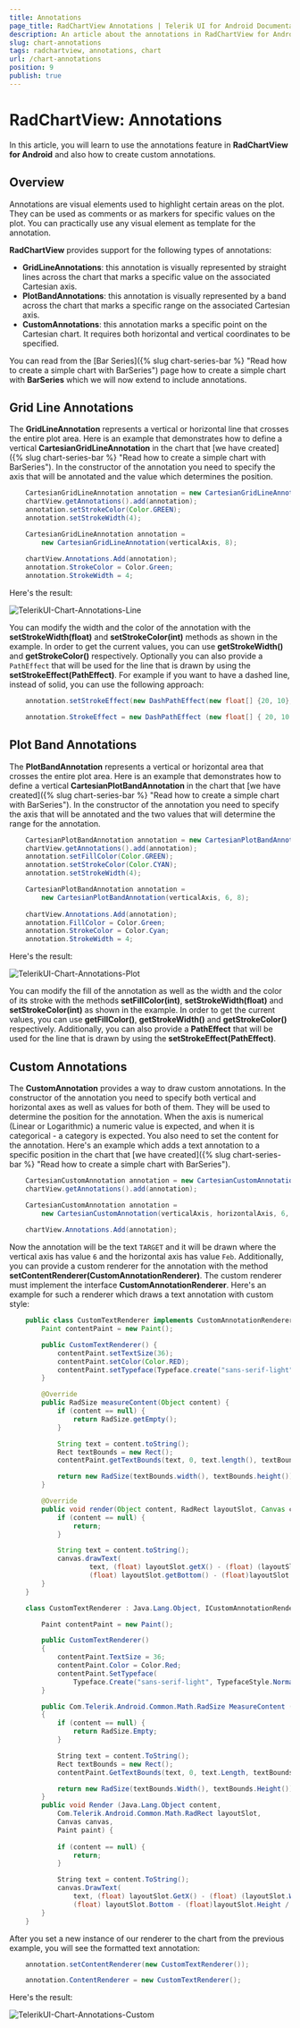 ```yaml
---
title: Annotations
page_title: RadChartView Annotations | Telerik UI for Android Documentation
description: An article about the annotations in RadChartView for Android. This article explains how to use the annotations feature in RadChartView and how to create custom annotations.
slug: chart-annotations
tags: radchartview, annotations, chart
url: /chart-annotations
position: 9
publish: true
---
```


# RadChartView: Annotations

In this article, you will learn to use the annotations feature in **RadChartView for Android** and also how to create custom annotations.

## Overview

Annotations are visual elements used to highlight certain areas on the plot. They can be used as comments or as markers for specific values on the plot. You can practically use any visual element as template for the annotation.

**RadChartView** provides support for the following types of annotations:

* **GridLineAnnotations**: this annotation is visually represented by straight lines across the chart that marks a specific value on the associated Cartesian axis.
* **PlotBandAnnotations**: this annotation is visually represented by a band across the chart that marks a specific range on the associated Cartesian axis.
* **CustomAnnotations**: this annotation marks a specific point on the Cartesian chart. It requires both horizontal and vertical coordinates to be specified.

You can read from the [Bar Series]({% slug chart-series-bar %} "Read how to create a simple chart with BarSeries") page how to create a simple chart with **BarSeries** which we will now extend to include annotations.

## Grid Line Annotations

The **GridLineAnnotation** represents a vertical or horizontal line that crosses the entire plot area. Here is an example that demonstrates how to define a vertical **CartesianGridLineAnnotation** in the chart that [we have created]({% slug chart-series-bar %} "Read how to create a simple chart with BarSeries"). In the constructor of the annotation you need to specify the axis that will be annotated and the value which determines the position.

```Java
	CartesianGridLineAnnotation annotation = new CartesianGridLineAnnotation(verticalAxis, 8);
	chartView.getAnnotations().add(annotation);
	annotation.setStrokeColor(Color.GREEN);
	annotation.setStrokeWidth(4);
```
```C#
	CartesianGridLineAnnotation annotation = 
		new CartesianGridLineAnnotation(verticalAxis, 8);
		
	chartView.Annotations.Add(annotation);
	annotation.StrokeColor = Color.Green;
	annotation.StrokeWidth = 4;
```

Here's the result:

![TelerikUI-Chart-Annotations-Line](images/chart-annotations-1.png "Demo of Cartesian chart with BarSeries with line annotations.")

You can modify the width and the color of the annotation with the **setStrokeWidth(float)** and **setStrokeColor(int)** methods as shown in the example. In order to get the current values, you can use **getStrokeWidth()** and **getStrokeColor()** respectively. Optionally you can also provide a `PathEffect` that will be used for the line that is drawn by using the **setStrokeEffect(PathEffect)**. For example if you want to have a dashed line, instead of solid, you can use the following approach:

```Java
	annotation.setStrokeEffect(new DashPathEffect(new float[] {20, 10}, 0));
```
```C#
	annotation.StrokeEffect = new DashPathEffect (new float[] { 20, 10 }, 0);
```

## Plot Band Annotations

The **PlotBandAnnotation** represents a vertical or horizontal area that crosses the entire plot area. Here is an example that demonstrates how to define a vertical **CartesianPlotBandAnnotation** in the chart that [we have created]({% slug chart-series-bar %} "Read how to create a simple chart with BarSeries"). In the constructor of the annotation you need to specify the axis that will be annotated and the two values that will determine the range for the annotation.

```Java
	CartesianPlotBandAnnotation annotation = new CartesianPlotBandAnnotation(verticalAxis, 6, 8);
	chartView.getAnnotations().add(annotation);
	annotation.setFillColor(Color.GREEN);
	annotation.setStrokeColor(Color.CYAN);
	annotation.setStrokeWidth(4);
```
```C#
	CartesianPlotBandAnnotation annotation = 
		new CartesianPlotBandAnnotation(verticalAxis, 6, 8);
		
	chartView.Annotations.Add(annotation);
	annotation.FillColor = Color.Green;
	annotation.StrokeColor = Color.Cyan;
	annotation.StrokeWidth = 4;
```

Here's the result:

![TelerikUI-Chart-Annotations-Plot](images/chart-annotations-2.png "Demo of Cartesian chart with BarSeries with plot band annotations.")

You can modify the fill of the annotation as well as the width and the color of its stroke with the methods **setFillColor(int)**, **setStrokeWidth(float)** and **setStrokeColor(int)** as shown in the example. In order to get the current values, you can use **getFillColor()**, **getStrokeWidth()** and **getStrokeColor()** respectively. Additionally, you can also provide a **PathEffect** that will be used for the line that is drawn by using the **setStrokeEffect(PathEffect)**.

## Custom Annotations

The **CustomAnnotation** provides a way to draw custom annotations. In the constructor of the annotation you need to specify both vertical and horizontal axes as well as values for both of them. They will be used to determine the position for the annotation. When the axis is numerical (Linear or Logarithmic) a numeric value is expected, and when it is categorical - a category is expected. You also need to set the content for the annotation. Here's an example which adds a text annotation to a specific position in the chart that [we have created]({% slug chart-series-bar %} "Read how to create a simple chart with BarSeries").

```Java
	CartesianCustomAnnotation annotation = new CartesianCustomAnnotation(verticalAxis, horizontalAxis, 6, "Feb", "TARGET");
	chartView.getAnnotations().add(annotation);
```
```C#
	CartesianCustomAnnotation annotation = 
		new CartesianCustomAnnotation(verticalAxis, horizontalAxis, 6, "Feb", "TARGET");
		
	chartView.Annotations.Add(annotation);
```

Now the annotation will be the text `TARGET` and it will be drawn where the vertical axis has value `6` and the horizontal axis has value `Feb`. Additionally, you can provide a custom renderer for the annotation with the method **setContentRenderer(CustomAnnotationRenderer)**. The custom renderer must implement the interface **CustomAnnotationRenderer**. Here's an example for such a renderer which draws a text annotation with custom style:

```Java
    public class CustomTextRenderer implements CustomAnnotationRenderer {
        Paint contentPaint = new Paint();

        public CustomTextRenderer() {
            contentPaint.setTextSize(36);
            contentPaint.setColor(Color.RED);
            contentPaint.setTypeface(Typeface.create("sans-serif-light", Typeface.NORMAL));
        }

        @Override
        public RadSize measureContent(Object content) {
            if (content == null) {
                return RadSize.getEmpty();
            }

            String text = content.toString();
            Rect textBounds = new Rect();
            contentPaint.getTextBounds(text, 0, text.length(), textBounds);

            return new RadSize(textBounds.width(), textBounds.height());
        }

        @Override
        public void render(Object content, RadRect layoutSlot, Canvas canvas, Paint paint) {
            if (content == null) {
                return;
            }

            String text = content.toString();
            canvas.drawText(
                    text, (float) layoutSlot.getX() - (float) (layoutSlot.getWidth() / 2.0),
                    (float) layoutSlot.getBottom() - (float)layoutSlot.getHeight() / 2, contentPaint);
        }
    }
```
```C#
	class CustomTextRenderer : Java.Lang.Object, ICustomAnnotationRenderer {

		Paint contentPaint = new Paint();

		public CustomTextRenderer()
		{
			contentPaint.TextSize = 36;
			contentPaint.Color = Color.Red;
			contentPaint.SetTypeface(
				Typeface.Create("sans-serif-light", TypefaceStyle.Normal));
		}

		public Com.Telerik.Android.Common.Math.RadSize MeasureContent (Java.Lang.Object content)
		{
			if (content == null) {
				return RadSize.Empty;
			}

			String text = content.ToString();
			Rect textBounds = new Rect();
			contentPaint.GetTextBounds(text, 0, text.Length, textBounds);

			return new RadSize(textBounds.Width(), textBounds.Height());
		}
		public void Render (Java.Lang.Object content, 
			Com.Telerik.Android.Common.Math.RadRect layoutSlot, 
			Canvas canvas, 
			Paint paint) {
			
			if (content == null) {
				return;
			}

			String text = content.ToString();
			canvas.DrawText(
				text, (float) layoutSlot.GetX() - (float) (layoutSlot.Width / 2.0),
				(float) layoutSlot.Bottom - (float)layoutSlot.Height / 2, contentPaint);
		}
	}
```

After you set a new instance of our renderer to the chart from the previous example, you will see the formatted text annotation:

```Java
	annotation.setContentRenderer(new CustomTextRenderer());
```
```C#
	annotation.ContentRenderer = new CustomTextRenderer();
```

Here's the result:

![TelerikUI-Chart-Annotations-Custom](images/chart-annotations-3.png "Demo of Cartesian chart with BarSeries with custom annotations.")
